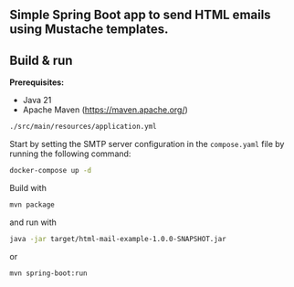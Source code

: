 ## Simple Spring Boot app to send HTML emails using Mustache templates.

Build & run
-----------

**Prerequisites:**

* Java 21
* Apache Maven (https://maven.apache.org/)

```bash
./src/main/resources/application.yml
```

Start by setting the SMTP server configuration in the `compose.yaml` file
by running the following command:

```bash
docker-compose up -d
```

Build with

```bash
mvn package
```

and run with

```bash
java -jar target/html-mail-example-1.0.0-SNAPSHOT.jar
```

or

```bash
mvn spring-boot:run
```
